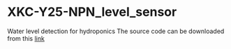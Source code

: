 # XKC-Y25-NPN_level_sensor
Water level detection for hydroponics
The source code can be downloaded from this [link](https://drive.google.com/file/d/1HnDqaMwe8VxHCXsr_yTropkIz0XI2D2d/view?usp=sharing) 
